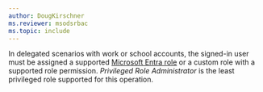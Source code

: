 ```yaml
---
author: DougKirschner
ms.reviewer: msodsrbac
ms.topic: include
---
```


In delegated scenarios with work or school accounts, the signed-in user must be assigned a supported [Microsoft Entra role](/entra/identity/role-based-access-control/permissions-reference?toc=%2Fgraph%2Ftoc.json) or a custom role with a supported role permission. *Privileged Role Administrator* is the least privileged role supported for this operation.

